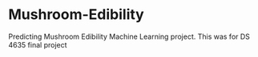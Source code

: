 # Mushroom-Edibility
Predicting Mushroom Edibility Machine Learning project. This was for DS 4635 final project
